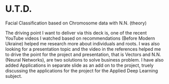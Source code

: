 # U.T.D.

Facial Classification based on Chromosome data with N.N. (theory)

The driving point I want to deliver via this deck is, one of the recent YouTube videos I watched based on recommendations (Before Modern Ukraine) helped me research more about individuals and roots.
I was also looking for a presentation topic and the video in the references helped me to drive the point for the project and presentation, that is Vectors and N.N. (Neural Networks),
are two solutions to solve business problem.
I have also added Applications in separate slide as an add on to the project, truely discussing the applications for the project for the Applied Deep Learning subject.
